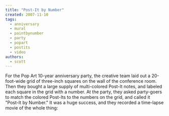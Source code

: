 ```yaml
---
title: "Post-It by Number"
created: 2007-11-10
tags: 
  - anniversary
  - mural
  - paintbynumber
  - party
  - popart
  - postits
  - video
authors: 
  - scott
---
```


For the Pop Art 10-year anniversary party, the creative team laid out a 20-foot-wide grid of three-inch squares on the wall of the conference room. Then they bought a large supply of multi-colored Post-It notes, and labeled each square in the grid with a number. At the party, they asked party-goers to match the colored Post-Its to the numbers on the grid, and called it "Post-It by Number." It was a huge success, and they recorded a time-lapse movie of the whole thing:
